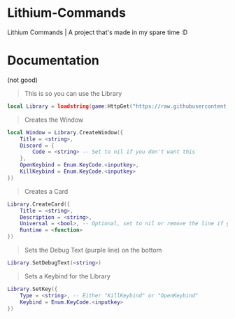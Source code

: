 # Lithium-Commands
Lithium Commands | A project that's made in my spare time :D

# Documentation 
(not good)

> This is so you can use the Library
```lua
local Library = loadstring(game:HttpGet("https://raw.githubusercontent.com/Yxild/Lithium-Commands/main/Library/Library.lua"), 1)()
```

> Creates the Window
```lua
local Window = Library.CreateWindow({
	Title = <string>,
	Discord = {
		Code = <string> -- Set to nil if you don't want this
	},
	OpenKeybind = Enum.KeyCode.<inputkey>,
	KillKeybind = Enum.KeyCode.<inputkey>
})
```

> Creates a Card
```lua
Library.CreateCard({
	Title = <string>,
	Description = <string>,
	Universal = <bool>, -- Optional, set to nil or remove the line if you dont want it
	Runtime = <function>
})
```

> Sets the Debug Text (purple line) on the bottom
```lua
Library.SetDebugText(<string>)
```

> Sets a Keybind for the Library
```lua
Library.SetKey({
    Type = <string>, -- Either "KillKeybind" or "OpenKeybind"
    Keybind = Enum.KeyCode.<inputkey>
})
```
